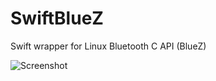 # SwiftBlueZ
Swift wrapper for Linux Bluetooth C API (BlueZ)

![Screenshot](http://i.imgur.com/0EPoVEr.png)